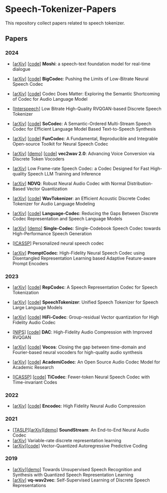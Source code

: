 # Speech-Tokenizer-Papers
This repository  collect papers related to speech tokenizer.

## Papers

### 2024

- [[arXiv](https://arxiv.org/pdf/2410.00037)] [[code](https://github.com/kyutai-labs/moshi)] **Moshi**: a speech-text foundation model for real-time dialogue


- [[arXiv](https://arxiv.org/pdf/2409.05377)] [[code](https://github.com/Aria-K-Alethia/BigCodec)] **BigCodec**: Pushing the Limits of Low-Bitrate  Neural Speech Codec
- [[arXiv](https://arxiv.org/pdf/2408.17175)] [[code](https://github.com/zhenye234/xcodec)] Codec Does Matter: Exploring the Semantic Shortcoming of Codec for Audio Language Model
- [[Interspeech](https://www.isca-archive.org/interspeech_2024/shechtman24_interspeech.html)] Low Bitrate High-Quality RVQGAN-based Discrete Speech Tokenizer

- [[arXiv](https://arxiv.org/pdf/2409.00933)] [[code](https://github.com/hhguo/SoCodec)] **SoCodec**: A Semantic-Ordered Multi-Stream Speech Codec for Efficient Language Model Based Text-to-Speech Synthesis

- [[arXiv](https://arxiv.org/pdf/2309.07405)] [[code](https://github.com/modelscope/FunCodec)] **FunCodec**: A Fundamental, Reproducible and Integrable Open-source Toolkit for Neural Speech Codec

- [[arXiv](https://arxiv.org/pdf/2409.01995)] [[demo](https://cantabile-kwok.github.io/vec2wav2/)] [[code](https://github.com/cantabile-kwok/vec2wav2.0)] **vec2wav 2.0**: Advancing Voice Conversion via Discrete Token Vocoders

- [[arXiv](https://arxiv.org/pdf/2409.12117)] Low Frame-rate Speech Codec: a Codec Designed for Fast High-quality Speech LLM Training and Inference
- [[arXiv](https://arxiv.org/pdf/2409.12717)] **NDVQ**: Robust Neural Audio Codec with Normal Distribution-Based Vector Quantization
- [[arXiv](https://arxiv.org/abs/2408.16532)] [[code](https://github.com/jishengpeng/WavTokenizer)] **WavTokenizer**: an Efficient Acoustic Discrete Codec Tokenizer for Audio Language Modeling
- [[arXiv](https://arxiv.org/pdf/2402.12208)] [[code](https://github.com/jishengpeng/languagecodec)] **Language-Codec**: Reducing the Gaps Between Discrete Codec Representation and Speech Language Models
- [[arXiv](https://arxiv.org/pdf/2406.07422)] [[demo](https://kkksuper.github.io/Single-Codec/)] **Single-Codec**: Single-Codebook Speech Codec towards High-Performance Speech Generation
- [[ICASSP](https://ieeexplore.ieee.org/abstract/document/10446067)] Personalized neural speech codec
- [[arXiv](https://arxiv.org/pdf/2404.02702)] **PromptCodec**: High-Fidelity Neural Speech Codec using Disentangled Representation Learning based Adaptive Feature-aware Prompt Encoders
### 2023


- [[arXiv](https://arxiv.org/abs/2309.00169)] [[code](https://github.com/mct10/RepCodec)] **RepCodec**: A Speech Representation Codec for Speech Tokenization

- [[arXiv](https://arxiv.org/abs/2308.16692)] [[code](https://github.com/ZhangXInFD/SpeechTokenizer/)] **SpeechTokenizer**: Unified Speech Tokenizer for Speech Large Language Models

- [[arXiv](https://arxiv.org/abs/2305.02765)] [[code](https://github.com/yangdongchao/AcademiCodec)] **HiFi-Codec**: Group-residual Vector quantization for High Fidelity Audio Codec
- [[NIPS](https://arxiv.org/pdf/2306.06546)] [[code](https://github.com/descriptinc/descript-audio-codec)] **DAC**: High-Fidelity Audio Compression with Improved RVQGAN 
- [[arXiv](https://arxiv.org/pdf/2306.00814.pdf)] [[code](https://github.com/gemelo-ai/vocos)] **Vocos**: Closing the gap between time-domain and Fourier-based neural vocoders for high-quality audio synthesis
- [[arXiv](https://arxiv.org/pdf/2305.02765.pdf)] [[code](https://github.com/yangdongchao/AcademiCodec)] **AcademiCodec**: An Open Source Audio Codec Model for Academic Research
- [[ICASSP](https://arxiv.org/abs/2310.00014)] [[code](https://github.com/y-ren16/TiCodec)] **TiCodec**: Fewer-token Neural Speech Codec with Time-invariant Codes


### 2022
- [[arXiv](https://arxiv.org/abs/2210.13438)] [[code](https://github.com/facebookresearch/encodec)] **Encodec**: High Fidelity Neural Audio Compression


### 2021
- [[TASLP](https://ieeexplore.ieee.org/document/9625818)][[arXiv](https://arxiv.org/abs/2107.03312)][[demo](https://blog.research.google/2021/08/soundstream-end-to-end-neural-audio.html?m=1)] **SoundStream**: An End-to-End Neural Audio Codec
- [[arXiv](https://arxiv.org/abs/2103.06089)] Variable-rate discrete representation learning
- [[arXiv](https://arxiv.org/abs/2005.08392)][[code](https://github.com/iamyuanchung/VQ-APC)] Vector-Quantized Autoregressive Predictive Coding


### 2019
- [[arXiv](https://arxiv.org/abs/1910.12729)][[demo](https://ttaoretw.github.io/SeqRQ-AE/demo.html)] Towards Unsupervised Speech Recognition and Synthesis with Quantized Speech Representation Learning
- [[arXiv](https://arxiv.org/abs/1910.05453)] **vq-wav2vec**: Self-Supervised Learning of Discrete Speech Representations

